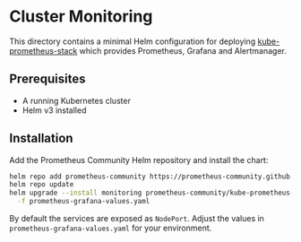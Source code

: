# Cluster Monitoring

This directory contains a minimal Helm configuration for deploying
[kube-prometheus-stack](https://github.com/prometheus-community/helm-charts/tree/main/charts/kube-prometheus-stack)
which provides Prometheus, Grafana and Alertmanager.

## Prerequisites

- A running Kubernetes cluster
- Helm v3 installed

## Installation

Add the Prometheus Community Helm repository and install the chart:

```bash
helm repo add prometheus-community https://prometheus-community.github.io/helm-charts
helm repo update
helm upgrade --install monitoring prometheus-community/kube-prometheus-stack \
  -f prometheus-grafana-values.yaml
```

By default the services are exposed as `NodePort`. Adjust the values in
`prometheus-grafana-values.yaml` for your environment.
